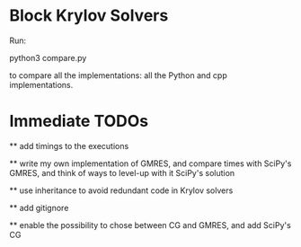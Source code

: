 # Block Krylov Solvers

Run:

python3 compare.py

to compare all the implementations: all the Python and cpp implementations.

# Immediate TODOs

  ** add timings to the executions

  ** write my own implementation of GMRES, and compare times with SciPy's GMRES, and think of ways to level-up with it SciPy's solution

  ** use inheritance to avoid redundant code in Krylov solvers

  ** add gitignore

  ** enable the possibility to chose between CG and GMRES, and add SciPy's CG
